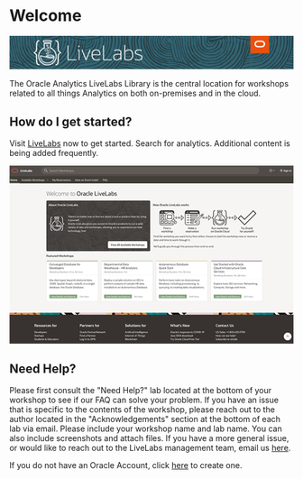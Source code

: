 # Welcome
[![](../common/images/livelabs-banner-formarketplace.png)](http://bit.ly/golivelabs/)

The Oracle Analytics LiveLabs Library is the central location for workshops related to all things Analytics on both on-premises and in the cloud.  

## How do I get started?
Visit [LiveLabs](http://bit.ly/golivelabs) now to get started.  Search for analytics.  Additional content is being added frequently.

[![](../common/images/livelabs.png)](http://bit.ly/golivelabs)

## Need Help?
Please first consult the "Need Help?" lab located at the bottom of your workshop to see if our FAQ can solve your problem.  If you have an issue that is specific to the contents of the workshop, please reach out to the author located in the "Acknowledgements" section at the bottom of each lab via email. Please include your workshop name and lab name. You can also include screenshots and attach files. If you have a more general issue, or would like to reach out to the LiveLabs management team, email us [here](mailto:livelabs-help_us@oracle.com).   

If you do not have an Oracle Account, click [here](https://profile.oracle.com/myprofile/account/create-account.jspx) to create one.





